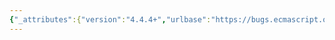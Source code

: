 ```yaml
---
{"_attributes":{"version":"4.4.4+","urlbase":"https://bugs.ecmascript.org/","maintainer":"dherman@mozilla.com"},"bug":{"bug_id":2823,"creation_ts":"2014-05-04 14:14:00 -0700","short_desc":"[, ...foo] in headers for standard built-in functions","delta_ts":"2014-05-31 22:56:26 -0700","product":"Draft for 6th Edition","component":"editorial issue","version":"Rev 24: April 27, 2014 Draft","rep_platform":"All","op_sys":"All","bug_status":"RESOLVED","resolution":"FIXED","priority":"Normal","bug_severity":"minor","everconfirmed":true,"reporter":{"uid":"jmdyck","name":"Michael Dyck"},"assigned_to":{"uid":"allen","name":"Allen Wirfs-Brock"},"long_desc":[{"commentid":8144,"comment_count":0,"who":{"uid":"jmdyck","name":"Michael Dyck"},"bug_when":"2014-05-04 14:14:07 -0700","thetext":"In these headers:\n  20.2.2.18  Math.hypot ( value1 , value2 [ , ...values ] )\n  20.2.2.24  Math.max ( value1, value2 [ , ...values ] )\n  20.2.2.25  Math.min ( value1, value2 [ , ...values ] )\n  21.1.2.4   String.raw ( callSite [ , ...substitutions ] )\n  22.1.3.25  Array.prototype.splice (start, deleteCount [ , ...items ] )\n\nthe square brackets seem redundant, given that the three dots presumably imply zero or more corresponding arguments."},{"commentid":8206,"comment_count":1,"who":{"uid":"allen","name":"Allen Wirfs-Brock"},"bug_when":"2014-05-07 11:53:13 -0700","thetext":"fixed in rev25 editor's draft"},{"commentid":8723,"comment_count":2,"who":{"uid":"jmdyck","name":"Michael Dyck"},"bug_when":"2014-05-31 22:56:26 -0700","thetext":"confirmed fixed."}]}}
---
```


